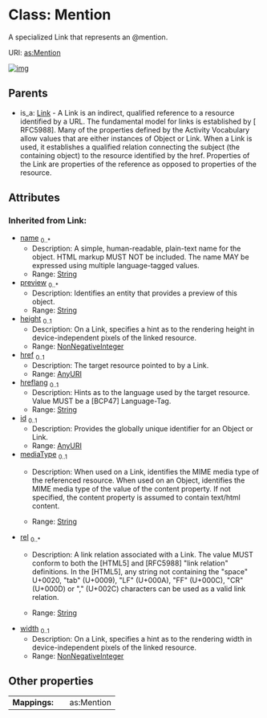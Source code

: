 
# Class: Mention


A specialized Link that represents an @mention.

URI: [as:Mention](http://www.w3.org/ns/activitystreams#Mention)


[![img](https://yuml.me/diagram/nofunky;dir:TB/class/[Link]^-[Mention&#124;name(i):string%20*;preview(i):string%20*;height(i):nonNegativeInteger%20%3F;href(i):anyURI%20%3F;hreflang(i):string%20%3F;id(i):anyURI%20%3F;mediaType(i):string%20%3F;rel(i):string%20*;width(i):nonNegativeInteger%20%3F],[Link])](https://yuml.me/diagram/nofunky;dir:TB/class/[Link]^-[Mention&#124;name(i):string%20*;preview(i):string%20*;height(i):nonNegativeInteger%20%3F;href(i):anyURI%20%3F;hreflang(i):string%20%3F;id(i):anyURI%20%3F;mediaType(i):string%20%3F;rel(i):string%20*;width(i):nonNegativeInteger%20%3F],[Link])

## Parents

 *  is_a: [Link](Link.md) - A Link is an indirect, qualified reference to a resource identified by a URL. The fundamental model for links is established by [ RFC5988]. Many of the properties defined by the Activity Vocabulary allow values that are either instances of Object or Link. When a Link is used, it establishes a qualified relation connecting the subject (the containing object) to the resource identified by the href. Properties of the Link are properties of the reference as opposed to properties of the resource.

## Attributes


### Inherited from Link:

 * [name](name.md)  <sub>0..\*</sub>
     * Description: A simple, human-readable, plain-text name for the object. HTML markup MUST NOT be included. The name MAY be expressed using multiple language-tagged values.
     * Range: [String](types/String.md)
 * [preview](preview.md)  <sub>0..\*</sub>
     * Description: Identifies an entity that provides a preview of this object.
     * Range: [String](types/String.md)
 * [height](height.md)  <sub>0..1</sub>
     * Description: On a Link, specifies a hint as to the rendering height in device-independent pixels of the linked resource.
     * Range: [NonNegativeInteger](types/NonNegativeInteger.md)
 * [href](href.md)  <sub>0..1</sub>
     * Description: The target resource pointed to by a Link.
     * Range: [AnyURI](types/AnyURI.md)
 * [hreflang](hreflang.md)  <sub>0..1</sub>
     * Description: Hints as to the language used by the target resource. Value MUST be a [BCP47] Language-Tag.
     * Range: [String](types/String.md)
 * [id](id.md)  <sub>0..1</sub>
     * Description: Provides the globally unique identifier for an Object or Link.
     * Range: [AnyURI](types/AnyURI.md)
 * [mediaType](mediaType.md)  <sub>0..1</sub>
     * Description: When used on a Link, identifies the MIME media type of the referenced resource.
When used on an Object, identifies the MIME media type of the value of the content property. If not specified, the content property is assumed to contain text/html content.

     * Range: [String](types/String.md)
 * [rel](rel.md)  <sub>0..\*</sub>
     * Description: A link relation associated with a Link. The value MUST conform to both the [HTML5] and [RFC5988] "link relation" definitions.
In the [HTML5], any string not containing the "space" U+0020, "tab" (U+0009), "LF" (U+000A), "FF" (U+000C), "CR" (U+000D) or "," (U+002C) characters can be used as a valid link relation.

     * Range: [String](types/String.md)
 * [width](width.md)  <sub>0..1</sub>
     * Description: On a Link, specifies a hint as to the rendering width in device-independent pixels of the linked resource.
     * Range: [NonNegativeInteger](types/NonNegativeInteger.md)

## Other properties

|  |  |  |
| --- | --- | --- |
| **Mappings:** | | as:Mention |

